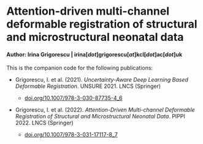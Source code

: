 # Attention-driven multi-channel deformable registration of structural and microstructural neonatal data

#### Author: Irina Grigorescu   |   irina[_dot_]grigorescu[_at_]kcl[_dot_]ac[_dot_]uk

This is the companion code for the following publications:

- Grigorescu, I. et al. (2021). _Uncertainty-Aware Deep Learning Based Deformable Registration_. UNSURE 2021. LNCS (Springer)
	- [doi.org/10.1007/978-3-030-87735-4_6](https://doi.org/10.1007/978-3-030-87735-4_6)

- Grigorescu, I. et al. (2022). _Attention-Driven Multi-channel Deformable Registration of Structural and Microstructural Neonatal Data_. PIPPI 2022. LNCS (Springer)
	- [doi.org/10.1007/978-3-031-17117-8_7](https://doi.org/10.1007/978-3-031-17117-8_7)

